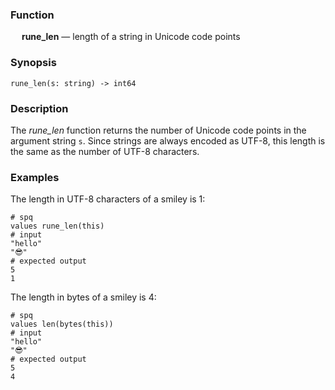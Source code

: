 ### Function

&emsp; **rune_len** &mdash; length of a string in Unicode code points

### Synopsis

```
rune_len(s: string) -> int64
```

### Description

The _rune_len_ function returns the number of Unicode code points in
the argument string `s`.  Since strings are always encoded as UTF-8,
this length is the same as the number of UTF-8 characters.

### Examples

The length in UTF-8 characters of a smiley is 1:
```mdtest-spq
# spq
values rune_len(this)
# input
"hello"
"😎"
# expected output
5
1
```

The length in bytes of a smiley is 4:
```mdtest-spq
# spq
values len(bytes(this))
# input
"hello"
"😎"
# expected output
5
4
```
